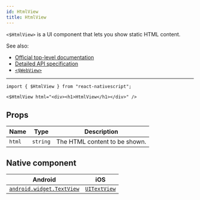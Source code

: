 ```yaml
---
id: HtmlView
title: HtmlView
---
```

<!-- contributors: [shirakaba, MisterBrownRSA, rigor789, ikoevska] -->

`<$HtmlView>` is a UI component that lets you show static HTML content.

See also:

* [Official top-level documentation](https://docs.nativescript.org/ui/components/html-view)
* [Detailed API specification](https://docs.nativescript.org/api-reference/classes/_ui_html_view_.htmlview)
* [`<$WebView>`](/docs/components/web-view)

---

```tsx
import { $HtmlView } from "react-nativescript";

<$HtmlView html="<div><h1>HtmlView</h1></div>" />
```

<!-- [> screenshots for=HtmlView <] -->

## Props

| Name | Type | Description |
|------|------|-------------|
| `html` | `string` | The HTML content to be shown.

## Native component

| Android | iOS |
|---------|-----|
| [`android.widget.TextView`](https://developer.android.com/reference/android/widget/TextView.html) | [`UITextView`](https://developer.apple.com/documentation/uikit/uitextview)